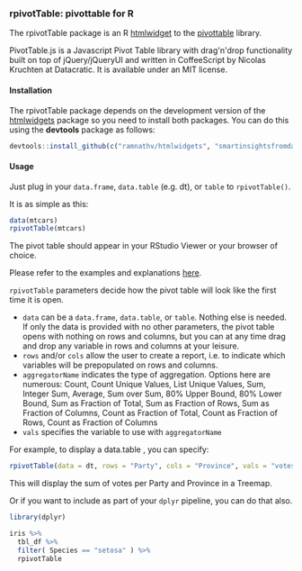 ### rpivotTable:  pivottable for R

The rpivotTable package is an R [htmlwidget](http://htmlwidgets.org) to the [pivottable](http://nicolas.kruchten.com/pivottable/examples/)  library.

PivotTable.js is a Javascript Pivot Table library with drag'n'drop functionality built on top of jQuery/jQueryUI and written in CoffeeScript by Nicolas Kruchten at Datacratic. It is available under an MIT license.

#### Installation

The rpivotTable package depends on the development version of the [htmlwidgets](https://github.com/ramnathv/htmlwidgets) package so you need to install both packages. You can do this using the **devtools** package as follows:

```R
devtools::install_github(c("ramnathv/htmlwidgets", "smartinsightsfromdata/rpivotTable"))
```

#### Usage

Just plug in your `data.frame`, `data.table` (e.g. dt), or `table` to `rpivotTable()`.

It is as simple as this:

```R
data(mtcars)
rpivotTable(mtcars)
```

The pivot table should appear in your RStudio Viewer or your browser of choice.

Please refer to the examples and explanations [here](https://github.com/nicolaskruchten/pivottable/wiki/Parameters). 

`rpivotTable` parameters decide how the pivot table will look like the first time it is open.

* `data` can be a `data.frame`, `data.table`, or `table`. Nothing else is needed.  If only the data is provided with no other parameters, the pivot table opens with nothing on rows and columns, but you can at any time drag and drop any variable in rows and columns at your leisure.
* `rows` and/or `cols` allow the user to create a report, i.e. to indicate which variables will be prepopulated on rows and columns.
* `aggregatorName` indicates the type of aggregation.  Options here are numerous: Count, Count Unique Values, List Unique Values, Sum, Integer Sum, Average, Sum over Sum, 80% Upper Bound, 80% Lower Bound, Sum as Fraction of Total, Sum as Fraction of Rows, Sum as Fraction of Columns, Count as Fraction of Total, Count as Fraction of Rows, Count as Fraction of Columns
* `vals` specifies the variable to use with `aggregatorName`  

For example, to display a data.table , you can specify:

```R
rpivotTable(data = dt, rows = "Party", cols = "Province", vals = "votes", aggregatorName = "Sum", rendererName = "Treemap")
```

This will display the sum of votes per Party and Province in a Treemap.

Or if you want to include as part of your `dplyr` pipeline, you can do that also.

```R
library(dplyr)

iris %>%
  tbl_df %>%
  filter( Species == "setosa" ) %>%
  rpivotTable
```
